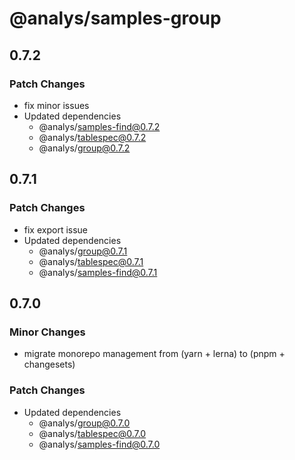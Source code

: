 # @analys/samples-group

## 0.7.2

### Patch Changes

- fix minor issues
- Updated dependencies
  - @analys/samples-find@0.7.2
  - @analys/tablespec@0.7.2
  - @analys/group@0.7.2

## 0.7.1

### Patch Changes

- fix export issue
- Updated dependencies
  - @analys/group@0.7.1
  - @analys/tablespec@0.7.1
  - @analys/samples-find@0.7.1

## 0.7.0

### Minor Changes

- migrate monorepo management from (yarn + lerna) to (pnpm + changesets)

### Patch Changes

- Updated dependencies
  - @analys/group@0.7.0
  - @analys/tablespec@0.7.0
  - @analys/samples-find@0.7.0
